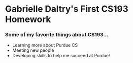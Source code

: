 # Gabrielle Daltry's First CS193 Homework

### Some of my favorite things about CS193...

- Learning more about Purdue CS
- Meeting new people
- Developing skills to help me succeed at Purdue!

